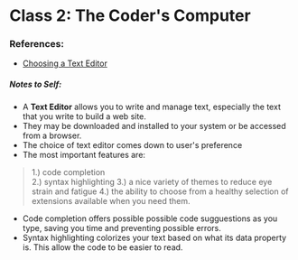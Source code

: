 # Class 2: The Coder's Computer

### References:

- [Choosing a Text Editor](https://codefellows.github.io/code-102-guide/curriculum/class-02/Choosing-A-Text-Editor--The-Older-Coder.pdf)


##### Notes to Self:
- A **Text Editor** allows you to write and manage text, especially the text that you write to build a web site. 
- They may be downloaded and installed to your system or be accessed from a browser.
- The choice of text editor comes down to user's preference
- The most important features are: 
> 1.) code completion  
> 2.) syntax highlighting 
> 3.) a nice variety of themes to reduce eye strain and fatigue
> 4.) the ability to choose from a healthy selection of extensions available when you need them.
- Code completion offers possible possible code sugguestions as you type, saving you time and preventing possible errors.
- Syntax highlighting colorizes your text based on what its data property is. This allow the code to be easier to read.
